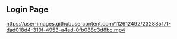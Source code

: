 <h2>Login Page</h2>



https://user-images.githubusercontent.com/112612492/232885171-dad018d4-319f-4953-a4ad-0fb088c3d8bc.mp4




